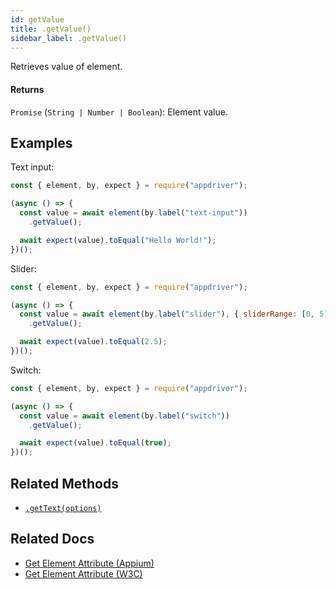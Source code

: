 ```yaml
---
id: getValue
title: .getValue()
sidebar_label: .getValue()
---
```


Retrieves value of element.

#### Returns

`Promise` (`String | Number | Boolean`): Element value.

## Examples

Text input:

```javascript
const { element, by, expect } = require("appdriver");

(async () => {
  const value = await element(by.label("text-input"))
    .getValue();

  await expect(value).toEqual("Hello World!");
})();
```

Slider:

```javascript
const { element, by, expect } = require("appdriver");

(async () => {
  const value = await element(by.label("slider"), { sliderRange: [0, 5] })
    .getValue();

  await expect(value).toEqual(2.5);
})();
```

Switch:

```javascript
const { element, by, expect } = require("appdriver");

(async () => {
  const value = await element(by.label("switch"))
    .getValue();

  await expect(value).toEqual(true);
})();
```

## Related Methods

- [`.getText(options)`](getText.md)

## Related Docs

- [Get Element Attribute (Appium)](http://appium.io/docs/en/commands/element/attributes/attribute/)
- [Get Element Attribute (W3C)](https://www.w3.org/TR/webdriver/#dfn-get-element-attribute)